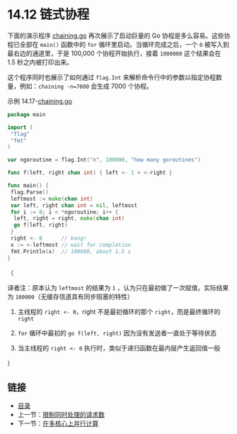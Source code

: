 # 14.12 链式协程

下面的演示程序 [chaining.go](examples/chapter_14/chaining.go) 再次展示了启动巨量的 Go 协程是多么容易。这些协程已全部在 `main()` 函数中的 `for` 循环里启动。当循环完成之后，一个 `0` 被写入到最右边的通道里，于是 100,000 个协程开始执行，接着 `1000000` 这个结果会在 1.5 秒之内被打印出来。

这个程序同时也展示了如何通过 `flag.Int` 来解析命令行中的参数以指定协程数量，例如：`chaining -n=7000` 会生成 7000 个协程。

示例 14.17-[chaining.go](examples/chapter_14/chaining.go)

```go
package main

import (
 "flag"
 "fmt"
)

var ngoroutine = flag.Int("n", 100000, "how many goroutines")

func f(left, right chan int) { left <- 1 + <-right }

func main() {
 flag.Parse()
 leftmost := make(chan int)
 var left, right chan int = nil, leftmost
 for i := 0; i < *ngoroutine; i++ {
  left, right = right, make(chan int)
  go f(left, right)
 }
 right <- 0      // bang!
 x := <-leftmost // wait for completion
 fmt.Println(x)  // 100000, about 1.5 s
}
```

（

译者注：原本认为  `leftmost` 的结果为 `1` ，认为只在最初做了一次赋值，实际结果为 `100000`（无缓存信道具有同步阻塞的特性）

1. 主线程的 `right <- 0`，right 不是最初循环的那个 `right`，而是最终循环的 `right`

2. `for` 循环中最初的 `go f(left, right)` 因为没有发送者一直处于等待状态

3. 当主线程的 `right <- 0` 执行时，类似于递归函数在最内层产生返回值一般

）

## 链接

- [目录](getting-started.md)
- 上一节：[限制同时处理的请求数](14.11.md)
- 下一节：[在多核心上并行计算](14.13.md)
